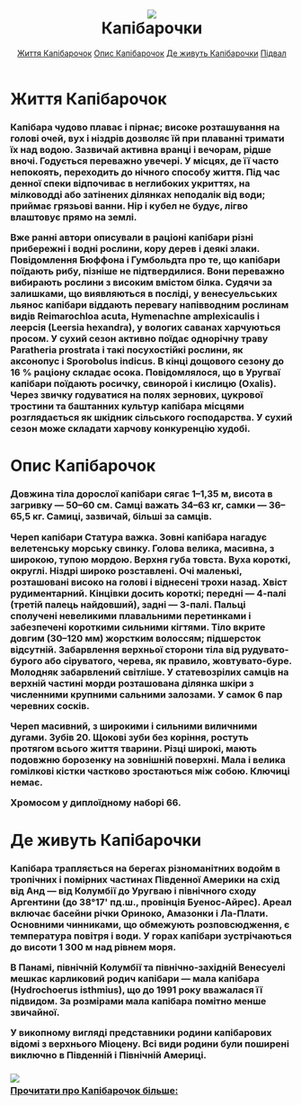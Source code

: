 <html>
    <head>
        <link rel="stylesheet"
        href="style.css"/>
    </head>
    <body>
        <header>
        <h1 class="text"><img class="logo" src="https://memepedia.ru/wp-content/uploads/2023/03/2817.ou009c.840-768x511.jpg"><br/> Капібарочки</h1>
        <nav class="navi">
            <a class="navigation" href="#life">Життя Капібарочок</a>
            <a class="navigation" href="#capi">Опис Капібарочок</a> 
            <a class="navigation" href="#province">Де живуть Капібарочки</a>
            <a class="navigation" href="#foot">Підвал</a>
            </nav>
        </header>
        <main>
            <h1 class="text" id="life">Життя Капібарочок</h1>
            <h3 class="text">Капібара чудово плаває і пірнає; високе розташування на голові очей, вух і ніздрів дозволяє їй при плаванні тримати їх над водою. Зазвичай активна вранці і вечорам, рідше вночі. Годується переважно увечері. У місцях, де її часто непокоять, переходить до нічного способу життя. Під час денної спеки відпочиває в неглибоких укриттях, на мілководді або затінених ділянках неподалік від води; приймає грязьові ванни. Нір і кубел не будує, лігво влаштовує прямо на землі.

Вже ранні автори описували в раціоні капібари різні прибережні і водні рослини, кору дерев і деякі злаки. Повідомлення Бюффона і Гумбольдта про те, що капібари поїдають рибу, пізніше не підтвердилися. Вони переважно вибирають рослини з високим вмістом білка. Судячи за залишками, що виявляються в посліді, у венесуельських льянос капібари віддають перевагу напівводним рослинам видів Reimarochloa acuta, Hymenachne amplexicaulis і леерсія (Leersia hexandra), у вологих саванах харчуються просом. У сухий сезон активно поїдає однорічну траву Paratheria prostrata і такі посухостійкі рослини, як аксонопус і Sporobolus indicus. В кінці дощового сезону до 16 % раціону складає осока. Повідомлялося, що в Уругваї капібари поїдають росичку, свинорой і кислицю (Oxalis). Через звичку годуватися на полях зернових, цукрової тростини та баштанних культур капібара місцями розглядається як шкідник сільського господарства. У сухий сезон може складати харчову конкуренцію худобі.</h3>
    </main>
    <main>
    <h1 class="text" id="capi">Опис Капібарочок</h1>
    <h3 class="text">Довжина тіла дорослої капібари сягає 1–1,35 м, висота в загривку — 50–60 см. Самці важать 34–63 кг, самки — 36–65,5 кг. Самиці, зазвичай, більші за самців.

Череп капібари
Статура важка. Зовні капібара нагадує велетенську морську свинку. Голова велика, масивна, з широкою, тупою мордою. Верхня губа товста. Вуха короткі, округлі. Ніздрі широко розставлені. Очі маленькі, розташовані високо на голові і віднесені трохи назад. Хвіст рудиментарний. Кінцівки досить короткі; передні — 4-палі (третій палець найдовший), задні — 3-палі. Пальці сполучені невеликими плавальними перетинками і забезпечені короткими сильними кігтями. Тіло вкрите довгим (30–120 мм) жорстким волоссям; підшерсток відсутній. Забарвлення верхньої сторони тіла від рудувато-бурого або сіруватого, черева, як правило, жовтувато-буре. Молодняк забарвлений світліше. У статевозрілих самців на верхній частині морди розташована ділянка шкіри з численними крупними сальними залозами. У самок 6 пар черевних сосків.

Череп масивний, з широкими і сильними виличними дугами. Зубів 20. Щокові зуби без коріння, ростуть протягом всього життя тварини. Різці широкі, мають подовжню борозенку на зовнішній поверхні. Мала і велика гомілкові кістки частково зростаються між собою. Ключиці немає.

Хромосом у диплоїдному наборі 66.</h3>
        </main>
        <main>
            <h1 class="text" id="province">Де живуть Капібарочки</h1>
            <h3 class="text">Капібара трапляється на берегах різноманітних водойм в тропічних і помірних частинах Південної Америки на схід від Анд — від Колумбії до Уругваю і північного сходу Аргентини (до 38°17' пд.ш., провінція Буенос-Айрес). Ареал включає басейни річки Ориноко, Амазонки і Ла-Плати. Основними чинниками, що обмежують розповсюдження, є температура повітря і води. У горах капібари зустрічаються до висоти 1 300 м над рівнем моря.

В Панамі, північній Колумбії та північно-західній Венесуелі мешкає карликовий родич капібари — мала капібара (Hydrochoerus isthmius), що до 1991 року вважалася її підвидом. За розмірами мала капібара помітно менше звичайної.

У викопному вигляді представники родини капібарових відомі з верхнього Міоцену. Всі види родини були поширені виключно в Південній і Північній Америці.</h3> 
        </main>
        <footer id="foot">
            <h3 class="text" id="foot"><img class="logo" src="https://cdn.mapme.club/images/8752/8752-rabstol_net_capybara_08.jpg"/><a href="https://uk.wikipedia.org/wiki/%D0%9A%D0%B0%D0%BF%D1%96%D0%B1%D0%B0%D1%80%D0%B0"><br/>Прочитати про Капібарочок більше:</a></h3>
        </footer>
    </body>
</html>

